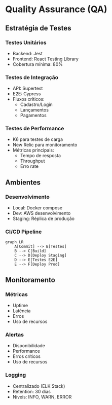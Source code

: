 # Quality Assurance (QA)

## Estratégia de Testes

### Testes Unitários
- Backend: Jest
- Frontend: React Testing Library
- Cobertura mínima: 80%

### Testes de Integração
- API: Supertest
- E2E: Cypress
- Fluxos críticos:
  - Cadastro/Login
  - Lançamentos
  - Pagamentos

### Testes de Performance
- K6 para testes de carga
- New Relic para monitoramento
- Métricas principais:
  - Tempo de resposta
  - Throughput
  - Erro rate

## Ambientes

### Desenvolvimento
- Local: Docker compose
- Dev: AWS desenvolvimento
- Staging: Réplica de produção

### CI/CD Pipeline
```mermaid
graph LR
    A[Commit] --> B[Testes]
    B --> C[Build]
    C --> D[Deploy Staging]
    D --> E[Testes E2E]
    E --> F[Deploy Prod]
```

## Monitoramento

### Métricas
- Uptime
- Latência
- Erros
- Uso de recursos

### Alertas
- Disponibilidade
- Performance
- Erros críticos
- Uso de recursos

### Logging
- Centralizado (ELK Stack)
- Retention: 30 dias
- Níveis: INFO, WARN, ERROR